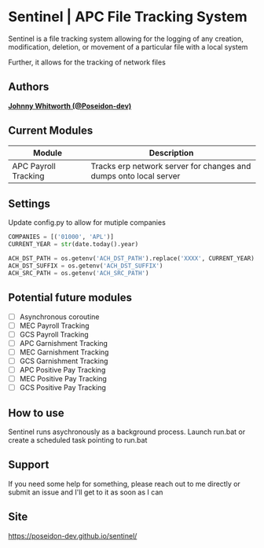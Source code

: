 # Sentinel | APC File Tracking System

Sentinel is a file tracking system allowing for the logging of any creation, modification, deletion, or movement of a particular file
with a local system 

Further, it allows for the tracking of network files

## Authors

**[Johnny Whitworth (@Poseidon-dev)](https://github.com/poseidon-dev)** 

## Current Modules

| Module <img width=170/>     | Description <img width=500/>                                                |
| ----------------------------| ----------------------------------------------------------------------------|
| APC Payroll Tracking        | Tracks erp network server for changes and dumps onto local server           |

## Settings

Update config.py to allow for mutiple companies
```python
COMPANIES = [('01000', 'APL')]
CURRENT_YEAR = str(date.today().year)

ACH_DST_PATH = os.getenv('ACH_DST_PATH').replace('XXXX', CURRENT_YEAR)
ACH_DST_SUFFIX = os.getenv('ACH_DST_SUFFIX')
ACH_SRC_PATH = os.getenv('ACH_SRC_PATH')
```


## Potential future modules

- [ ] Asynchronous coroutine  
- [ ] MEC Payroll Tracking 
- [ ] GCS Payroll Tracking  
- [ ] APC Garnishment Tracking 
- [ ] MEC Garnishment Tracking 
- [ ] GCS Garnishment Tracking 
- [ ] APC Positive Pay Tracking 
- [ ] MEC Positive Pay Tracking 
- [ ] GCS Positive Pay Tracking 

## How to use

Sentinel runs asychronously as a background process. Launch run.bat or create a scheduled task pointing to run.bat

## Support

If you need some help for something, please reach out to me directly or submit an issue and I'll get to it as soon as I can

## Site

https://poseidon-dev.github.io/sentinel/
